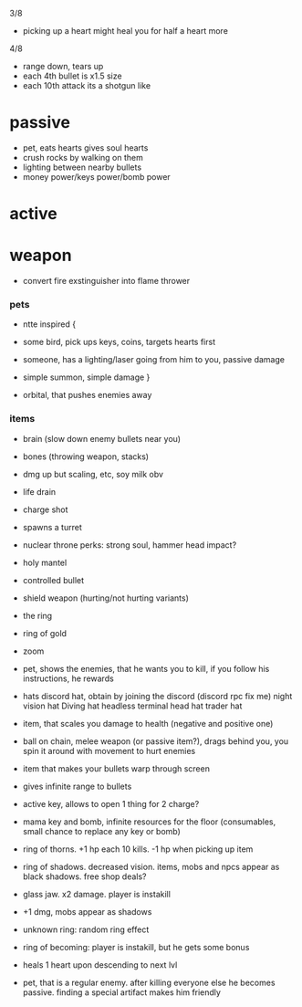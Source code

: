 3/8

* picking up a heart might heal you for half a heart more   

4/8

* range down, tears up
* each 4th bullet is x1.5 size
* each 10th attack its a shotgun like

# passive

* pet, eats hearts gives soul hearts
* crush rocks by walking on them
* lighting between nearby bullets
* money power/keys power/bomb power

# active

# weapon 

* convert fire exstinguisher into flame thrower

### pets

* ntte inspired {
 * some bird, pick ups keys, coins, targets hearts first
 * someone, has a lighting/laser going from him to you, passive damage
 * simple summon, simple damage
}

* orbital, that pushes enemies away

### items

* brain (slow down enemy bullets near you)
* bones (throwing weapon, stacks)
* dmg up but scaling, etc, soy milk obv
* life drain
* charge shot
* spawns a turret
* nuclear throne perks: strong soul, hammer head impact?
* holy mantel
* controlled bullet 
* shield weapon (hurting/not hurting variants)
* the ring
* ring of gold
* zoom
* pet, shows the enemies, that he wants you to kill, if you follow his instructions, he rewards
* hats
 discord hat, obtain by joining the discord (discord rpc fix me)
 night vision hat
 Diving hat
 headless
 terminal head
 hat trader hat
 
* item, that scales you damage to health (negative and positive one)
* ball on chain, melee weapon (or passive item?), drags behind you, you spin it around with movement to hurt enemies
* item that makes your bullets warp through screen
* gives infinite range to bullets
* active key, allows to open 1 thing for 2 charge?
* mama key and bomb, infinite resources for the floor (consumables, small chance to replace any key or bomb)

* ring of thorns. +1 hp each 10 kills. -1 hp when picking up item
* ring of shadows. decreased vision. items, mobs and npcs appear as black shadows. free shop deals?
* glass jaw. x2 damage. player is instakill

* +1 dmg, mobs appear as shadows
* unknown ring: random ring effect
* ring of becoming: player is instakill, but he gets some bonus
* heals 1 heart upon descending to next lvl

* pet, that is a regular enemy. after killing everyone else he becomes passive. finding a special artifact makes him friendly